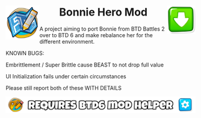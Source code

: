 <h1 align="center">
<a href="https://github.com/doombubbles/template-mod/releases/latest/download/BonnieHeroMod.dll">
    <img align="left" alt="Icon" height="90" src="Icon.png">
    <img align="right" alt="Download" height="75" src="https://raw.githubusercontent.com/gurrenm3/BTD-Mod-Helper/master/BloonsTD6%20Mod%20Helper/Resources/DownloadBtn.png">
</a>
Bonnie Hero Mod
</h1>

A project aiming to port Bonnie from BTD Battles 2 over to BTD 6 and make rebalance her for the different environment.

KNOWN BUGS:

Embrittlement / Super Brittle cause BEAST to not drop full value

UI Initialization fails under certain circumstances

Please still report both of these WITH DETAILS

[![Requires BTD6 Mod Helper](https://raw.githubusercontent.com/gurrenm3/BTD-Mod-Helper/master/banner.png)](https://github.com/gurrenm3/BTD-Mod-Helper#readme)
